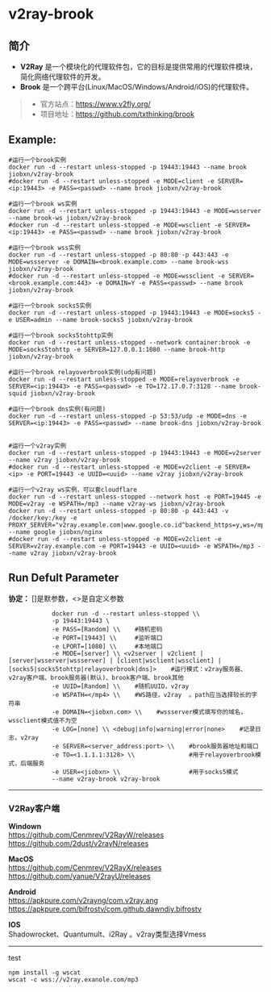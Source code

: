 v2ray-brook
===
## 简介
* **V2Ray** 是一个模块化的代理软件包，它的目标是提供常用的代理软件模块，简化网络代理软件的开发。
* **Brook** 是一个跨平台(Linux/MacOS/Windows/Android/iOS)的代理软件。
> * 官方站点：https://www.v2fly.org/
> * 项目地址：https://github.com/txthinking/brook


## Example:

    #运行一个brook实例
    docker run -d --restart unless-stopped -p 19443:19443 --name brook jiobxn/v2ray-brook
    #docker run -d --restart unless-stopped -e MODE=client -e SERVER=<ip:19443> -e PASS=<passwd> --name brook jiobxn/v2ray-brook

    #运行一个brook ws实例
    docker run -d --restart unless-stopped -p 19443:19443 -e MODE=wsserver --name brook-ws jiobxn/v2ray-brook
    #docker run -d --restart unless-stopped -e MODE=wsclient -e SERVER=<ip:19443> -e PASS=<passwd> --name brook jiobxn/v2ray-brook

    #运行一个brook wss实例
    docker run -d --restart unless-stopped -p 80:80 -p 443:443 -e MODE=wssserver -e DOMAIN=<brook.example.com> --name brook-wss jiobxn/v2ray-brook
    #docker run -d --restart unless-stopped -e MODE=wssclient -e SERVER=<brook.example.com:443> -e DOMAIN=Y -e PASS=<passwd> --name brook jiobxn/v2ray-brook

    #运行一个brook socks5实例
    docker run -d --restart unless-stopped -p 19443:19443 -e MODE=socks5 -e USER=admin --name brook-socks5 jiobxn/v2ray-brook

    #运行一个brook socks5tohttp实例
    docker run -d --restart unless-stopped --network container:brook -e MODE=socks5tohttp -e SERVER=127.0.0.1:1080 --name brook-http jiobxn/v2ray-brook

    #运行一个brook relayoverbrook实例(udp有问题)
    docker run -d --restart unless-stopped -e MODE=relayoverbrook -e SERVER=<ip:19443> -e PASS=<passwd> -e TO=172.17.0.7:3128 --name brook-squid jiobxn/v2ray-brook

    #运行一个brook dns实例(有问题)
    docker run -d --restart unless-stopped -p 53:53/udp -e MODE=dns -e SERVER=<ip:19443> -e PASS=<passwd> --name brook-dns jiobxn/v2ray-brook


    #运行一个v2ray实例
    docker run -d --restart unless-stopped -p 19443:19443 -e MODE=v2server --name v2ray jiobxn/v2ray-brook
    #docker run -d --restart unless-stopped -e MODE=v2client -e SERVER=<ip> -e PORT=19443 -e UUID=<uuid> --name v2ray jiobxn/v2ray-brook

    #运行一个v2ray ws实例，可以套cloudflare
    docker run -d --restart unless-stopped --network host -e PORT=19445 -e MODE=v2ray -e WSPATH=/mp3 --name v2ray-ws jiobxn/v2ray-brook
    docker run -d --restart unless-stopped -p 80:80 -p 443:443 -v /docker/key:/key -e PROXY_SERVER="v2ray.example.com|www.google.co.id^backend_https=y,ws=/mp3|172.17.0.1:19445" --name google jiobxn/nginx
    #docker run -d --restart unless-stopped -e MODE=v2client -e SERVER=v2ray.example.com -e PORT=19443 -e UUID=<uuid> -e WSPATH=/mp3 --name v2ray jiobxn/v2ray-brook

## Run Defult Parameter
**协定：** []是默参数，<>是自定义参数

				docker run -d --restart unless-stopped \\
				-p 19443:19443 \
				-e PASS=[Random] \\    #随机密码
				-e PORT=[19443] \\     #监听端口
				-e LPORT=[1080] \\     #本地端口
				-e MODE=[server] \\ <v2server | v2client | [server|wsserver|wssserver] | [client|wsclient|wssclient] | [socks5|socks5tohttp|relayoverbrook|dns]>    #运行模式：v2ray服务器、v2ray客户端、brook服务器(默认)、brook客户端、brook其他
				-e UUID=[Random] \\    #随机UUID，v2ray
				-e WSPATH=</mp4> \\    #WS路径，v2ray  。path应当选择较长的字符串
				-e DOMAIN=<jiobxn.com> \\    #wssserver模式填写你的域名，wssclient模式值不为空
				-e LOG=[none] \\ <debug|info|warning|error|none>    #记录日志，v2ray
				-e SERVER=<server_address:port> \\    #brook服务器地址和端口
				-e TO=<1.1.1.1:3128> \\               #用于relayoverbrook模式，后端服务
				-e USER=<jiobxn> \\                   #用于socks5模式
				--name v2ray-brook v2ray-brook

****

### V2Ray客户端

**Windown**  
https://github.com/Cenmrev/V2RayW/releases  
https://github.com/2dust/v2rayN/releases

**MacOS**  
https://github.com/Cenmrev/V2RayX/releases  
https://github.com/yanue/V2rayU/releases

**Android**  
https://apkpure.com/v2rayng/com.v2ray.ang  
https://apkpure.com/bifrostv/com.github.dawndiy.bifrostv

**IOS**  
Shadowrocket、Quantumult、i2Ray 。v2ray类型选择Vmess

****

test

    npm install -g wscat
    wscat -c wss://v2ray.exanole.com/mp3
